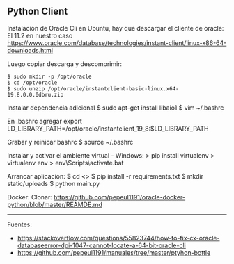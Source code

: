 ## Python Client

Instalación de Oracle Cli en Ubuntu, hay que descargar el cliente de oracle:
  El 11.2 en nuestro caso
  https://www.oracle.com/database/technologies/instant-client/linux-x86-64-downloads.html

Luego copiar descarga y descomprimir:

    $ sudo mkdir -p /opt/oracle  
    $ cd /opt/oracle  
    $ sudo unzip /opt/oracle/instantclient-basic-linux.x64-19.8.0.0.0dbru.zip  

Instalar dependencia adicional
    $ sudo apt-get install libaio1
    $ vim ~/.bashrc  

En .bashrc agregar
    export LD_LIBRARY_PATH=/opt/oracle/instantclient_19_8:$LD_LIBRARY_PATH  

Grabar y reinicar bashrc
    $ source ~/.bashrc

Instalar y activar el ambiente virtual - Windows:
    > pip install virtualenv
    > virtualenv env
    > env\Scripts\activate.bat

Arrancar aplicación:
    $ cd <<carpeta-proyecto>>
    $ pip install -r requirements.txt
    $ mkdir static/uploads
    $ python main.py

Docker:
    Clonar: https://github.com/pepeul1191/oracle-docker-python/blob/master/REAMDE.md

---
Fuentes:
+ https://stackoverflow.com/questions/55823744/how-to-fix-cx-oracle-databaseerror-dpi-1047-cannot-locate-a-64-bit-oracle-cli
+ https://github.com/pepeul1191/manuales/tree/master/ptyhon-bottle